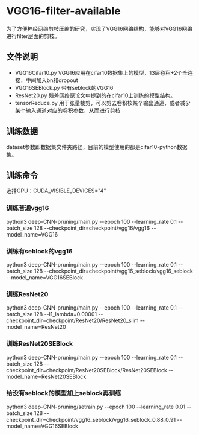# VGG16-filter-available
为了方便神经网络剪枝压缩的研究，实现了VGG16网络结构，能够对VGG16网络进行filter层面的剪枝。

## 文件说明
- VGG16Cifar10.py VGG16应用在cifar10数据集上的模型，13层卷积+2个全连接，中间加入bn和dropout
- VGG16SEBlock.py 带有seblock的VGG16
- ResNet20.py 残差网络原论文中提到的在cifar10上训练的模型结构。
- tensorReduce.py 用于张量裁剪，可以剪去卷积核某个输出通道，或者减少某个输入通道对应的卷积参数，从而进行剪枝


## 训练数据
dataset参数即数据集文件夹路径，目前的模型使用的都是cifar10-python数据集。

## 训练命令
选择GPU：CUDA_VISIBLE_DEVICES="4"
### 训练普通vgg16
python3 deep-CNN-pruning/main.py --epoch 100 --learning_rate 0.1 --batch_size 128 --checkpoint_dir=checkpoint/vgg16/vgg16 --model_name=VGG16

### 训练有seblock的vgg16
python3 deep-CNN-pruning/main.py --epoch 100 --learning_rate 0.1 --batch_size 128 --checkpoint_dir=checkpoint/vgg16_seblock/vgg16_seblock --model_name=VGG16SEBlock

### 训练ResNet20
python3 deep-CNN-pruning/main.py --epoch 100 --learning_rate 0.1 --batch_size 128 --l1_lambda=0.00001 --checkpoint_dir=checkpoint/ResNet20/ResNet20_slim --model_name=ResNet20

### 训练ResNet20SEBlock
python3 deep-CNN-pruning/main.py --epoch 100 --learning_rate 0.1 --batch_size 128 --checkpoint_dir=checkpoint/ResNet20SEBlock/ResNet20SEBlock --model_name=ResNet20SEBlock

### 给没有seblock的模型加上seblock再训练
python3 deep-CNN-pruning/setrain.py --epoch 100 --learning_rate 0.01 --batch_size 128 --checkpoint_dir=checkpoint/vgg16_seblock/vgg16_seblock_0.88_0.91 --model_name=VGG16SEBlock